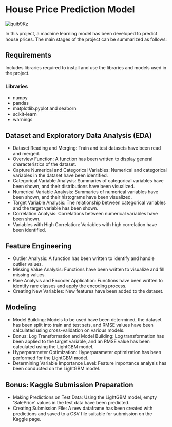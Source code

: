 
# House Price Prediction Model
![quib9Kz](https://github.com/YaseminOzturkk/house_price_prediction/assets/48058898/c19a6888-ccd2-4bae-87ed-2752e6f164c0)

In this project, a machine learning model has been developed to predict house prices. The main stages of the project can be summarized as follows:

## Requirements

Includes libraries required to install and use the libraries and models used in the project.

### Libraries
* numpy
* pandas
* matplotlib.pyplot and seaborn
* scikit-learn 
* warnings

## Dataset and Exploratory Data Analysis (EDA)

* Dataset Reading and Merging: Train and test datasets have been read and merged.
* Overview Function: A function has been written to display general characteristics of the dataset.
* Capture Numerical and Categorical Variables: Numerical and categorical variables in the dataset have been identified.
* Categorical Variable Analysis: Summaries of categorical variables have been shown, and their distributions have been visualized.
* Numerical Variable Analysis: Summaries of numerical variables have been shown, and their histograms have been visualized.
* Target Variable Analysis: The relationship between categorical variables and the target variable has been shown.
* Correlation Analysis: Correlations between numerical variables have been shown.
* Variables with High Correlation: Variables with high correlation have been identified.

## Feature Engineering

* Outlier Analysis: A function has been written to identify and handle outlier values.
* Missing Value Analysis: Functions have been written to visualize and fill missing values.
* Rare Analysis and Encoder Application: Functions have been written to identify rare classes and apply the encoding process.
* Creating New Variables: New features have been added to the dataset.

## Modeling

* Model Building: Models to be used have been determined, the dataset has been split into train and test sets, and RMSE values have been calculated using cross-validation on various models.
* Bonus: Log Transformation and Model Building: Log transformation has been applied to the target variable, and an RMSE value has been calculated using the LightGBM model.
* Hyperparameter Optimization: Hyperparameter optimization has been performed for the LightGBM model.
* Determining Variable Importance Level: Feature importance analysis has been conducted on the LightGBM model.

## Bonus: Kaggle Submission Preparation

* Making Predictions on Test Data: Using the LightGBM model, empty 'SalePrice' values in the test data have been predicted.
* Creating Submission File: A new dataframe has been created with predictions and saved to a CSV file suitable for submission on the Kaggle page.

